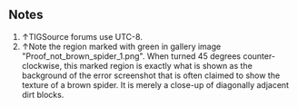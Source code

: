 ## Notes
1. ↑TIGSource forums use UTC-8.
2. ↑Note the region marked with green in gallery image "Proof_not_brown_spider_1.png". When turned 45 degrees counter-clockwise, this marked region is exactly what is shown as the background of the error screenshot that is often claimed to show the texture of a brown spider.  It is merely a close-up of diagonally adjacent dirt blocks.


